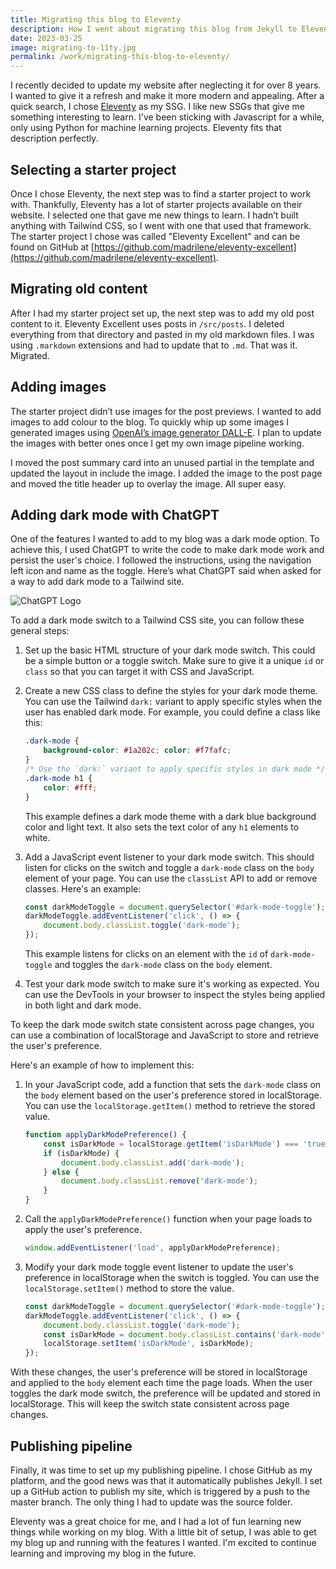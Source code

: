 ```yaml
---
title: Migrating this blog to Eleventy
description: How I went about migrating this blog from Jekyll to Eleventy.
date: 2023-03-25
image: migrating-to-11ty.jpg
permalink: /work/migrating-this-blog-to-eleventy/
---
```


I recently decided to update my website after neglecting it for over 8 years. I wanted to give it a refresh and make it more modern and appealing. After a quick search, I chose [Eleventy](https://11ty.dev) as my SSG. I like new SSGs that give me something interesting to learn. I've been sticking with Javascript for a while, only using Python for machine learning projects. Eleventy fits that description perfectly.

## Selecting a starter project

Once I chose Eleventy, the next step was to find a starter project to work with. Thankfully, Eleventy has a lot of starter projects available on their website. I selected one that gave me new things to learn. I hadn’t built anything with Tailwind CSS, so I went with one that used that framework. The starter project I chose was called "Eleventy Excellent" and can be found on GitHub at [https://github.com/madrilene/eleventy-excellent](https://github.com/madrilene/eleventy-excellent).

## Migrating old content

After I had my starter project set up, the next step was to add my old post content to it. Eleventy Excellent uses posts in `/src/posts`. I deleted everything from that directory and pasted in my old markdown files. I was using `.markdown` extensions and had to update that to `.md`. That was it. Migrated.

## Adding images

The starter project didn’t use images for the post previews. I wanted to add images to add colour to the blog. To quickly whip up some images I generated images using [OpenAI’s image generator DALL-E](https://labs.openai.com/). I plan to update the images with better ones once I get my own image pipeline working.

I moved the post summary card into an unused partial in the template and updated the layout in include the image. I added the image to the post page and moved the title header up to overlay the image. All super easy.

## Adding dark mode with ChatGPT

One of the features I wanted to add to my blog was a dark mode option. To achieve this, I used ChatGPT to write the code to make dark mode work and persist the user's choice. I followed the instructions, using the navigation left icon and name as the toggle. Here’s what ChatGPT said when asked for a way to add dark mode to a Tailwind site.

<div class="chatgpt">
<img src="/assets/images/chatgpt.svg" class="chatgpt-logo" alt="ChatGPT Logo" />

To add a dark mode switch to a Tailwind CSS site, you can follow these general steps:

1. Set up the basic HTML structure of your dark mode switch. This could be a simple button or a toggle switch. Make sure to give it a unique `id` or `class` so that you can target it with CSS and JavaScript.
2. Create a new CSS class to define the styles for your dark mode theme. You can use the Tailwind `dark:` variant to apply specific styles when the user has enabled dark mode. For example, you could define a class like this:
    
    ```css
    .dark-mode { 
    	background-color: #1a202c; color: #f7fafc;
    }
    /* Use the `dark:` variant to apply specific styles in dark mode */
    .dark-mode h1 { 
    	color: #fff;
    }
    ```
    
    This example defines a dark mode theme with a dark blue background color and light text. It also sets the text color of any `h1` elements to white.
    
3. Add a JavaScript event listener to your dark mode switch. This should listen for clicks on the switch and toggle a `dark-mode` class on the `body` element of your page. You can use the `classList` API to add or remove classes. Here's an example:
    
    ```jsx
    const darkModeToggle = document.querySelector('#dark-mode-toggle');
    darkModeToggle.addEventListener('click', () => { 
    	document.body.classList.toggle('dark-mode');
    });
    ```
    
    This example listens for clicks on an element with the `id` of `dark-mode-toggle` and toggles the `dark-mode` class on the `body` element.
    
4. Test your dark mode switch to make sure it's working as expected. You can use the DevTools in your browser to inspect the styles being applied in both light and dark mode.

To keep the dark mode switch state consistent across page changes, you can use a combination of localStorage and JavaScript to store and retrieve the user's preference.

Here's an example of how to implement this:

1. In your JavaScript code, add a function that sets the `dark-mode` class on the `body` element based on the user's preference stored in localStorage. You can use the `localStorage.getItem()` method to retrieve the stored value.
    
    ```jsx
    function applyDarkModePreference() { 
    	const isDarkMode = localStorage.getItem('isDarkMode') === 'true'; 
    	if (isDarkMode) { 
    		document.body.classList.add('dark-mode'); 
    	} else { 
    		document.body.classList.remove('dark-mode'); 
    	}
    }
    ```
    
2. Call the `applyDarkModePreference()` function when your page loads to apply the user's preference.
    
    ```jsx
    window.addEventListener('load', applyDarkModePreference);
    ```
    
3. Modify your dark mode toggle event listener to update the user's preference in localStorage when the switch is toggled. You can use the `localStorage.setItem()` method to store the value.
    
    ```jsx
    const darkModeToggle = document.querySelector('#dark-mode-toggle');
    darkModeToggle.addEventListener('click', () => { 
    	document.body.classList.toggle('dark-mode'); 
    	const isDarkMode = document.body.classList.contains('dark-mode'); 
    	localStorage.setItem('isDarkMode', isDarkMode);
    });
    ```
With these changes, the user's preference will be stored in localStorage and applied to the `body` element each time the page loads. When the user toggles the dark mode switch, the preference will be updated and stored in localStorage. This will keep the switch state consistent across page changes.
</div>

## Publishing pipeline

Finally, it was time to set up my publishing pipeline. I chose GitHub as my platform, and the good news was that it automatically publishes Jekyll. I set up a GitHub action to publish my site, which is triggered by a push to the master branch. The only thing I had to update was the source folder.

Eleventy was a great choice for me, and I had a lot of fun learning new things while working on my blog. With a little bit of setup, I was able to get my blog up and running with the features I wanted. I'm excited to continue learning and improving my blog in the future.